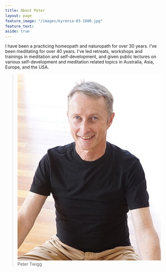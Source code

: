 ```yaml
---
title: About Peter
layout: page
feature_image: "/images/kyrenia-03-1600.jpg"
feature_text:
aside: true
---
```


I have been a practicing homeopath and naturopath for over 30 years. I've been meditating for over 40 years. I've led retreats, workshops and trainings in meditation and self-development, and given public lectures on various self-development and meditation related topics in Australia, Asia, Europe, and the USA. 

<blockquote class="photo">
	<img src="/images/peter-twigg-photo.jpg" width="500">
	<footer>Peter Twigg<br></footer>
</blockquote>